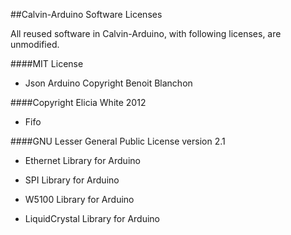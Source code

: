 ##Calvin-Arduino Software Licenses

All reused software in Calvin-Arduino, with following licenses, are
unmodified.

####MIT License

-   Json Arduino Copyright Benoit Blanchon

####Copyright Elicia White 2012

-   Fifo

####GNU Lesser General Public License version 2.1

-   Ethernet Library for Arduino

-   SPI Library for Arduino

-   W5100 Library for Arduino

-   LiquidCrystal Library for Arduino
